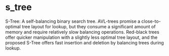 # s_tree

S-Tree: A self-balancing binary search tree. AVL-trees promise a close-to-optimal tree layout for lookup, but they consume a significant amount of memory and require relatively slow balancing operations. Red-black trees offer quicker manipulation with a slightly less optimal tree layout, and the proposed S-Tree offers fast insertion and deletion by balancing trees during lookup.

